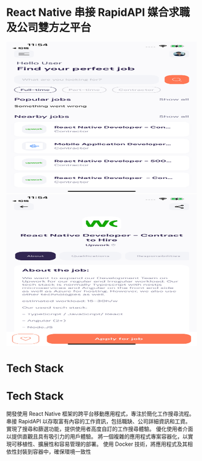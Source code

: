 # React Native 串接 RapidAPI 媒合求職及公司雙方之平台
<img src="https://github.com/ChihTsungLu/react-native/blob/main/rnhome.png" width="600" height="400" alt="Home Screen Image"/>
<img src="https://github.com/ChihTsungLu/react-native/blob/main/rn.png" width="600" height="400" alt="RN Screen Image"/>

# Tech Stack
# Tech Stack
開發使用 React Native 框架的跨平台移動應用程式，專注於簡化工作搜尋流程。
串接 RapidAPI 以存取富有內容的工作資訊，包括職缺、公司詳細資訊和工資。
實現了搜尋和篩選功能，提供使用者高度自訂的工作搜尋體驗。
優化使用者介面以提供直觀且具有吸引力的用戶體驗。
將一個複雜的應用程式專案容器化，以實現可移植性、擴展性和容易管理的部署。
使用 Docker 技術，將應用程式及其相依性封裝到容器中，確保環境一致性
